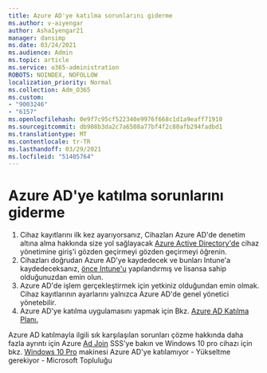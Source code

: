 ```yaml
---
title: Azure AD'ye katılma sorunlarını giderme
ms.author: v-aiyengar
author: AshaIyengar21
manager: dansimp
ms.date: 03/24/2021
ms.audience: Admin
ms.topic: article
ms.service: o365-administration
ROBOTS: NOINDEX, NOFOLLOW
localization_priority: Normal
ms.collection: Adm_O365
ms.custom:
- "9003246"
- "6157"
ms.openlocfilehash: 0e9f7c95cf522340e9976f668c1d1a9eaff71910
ms.sourcegitcommit: db908b3da2c7a6508a77bf4f2c80afb294fadbd1
ms.translationtype: MT
ms.contentlocale: tr-TR
ms.lasthandoff: 03/29/2021
ms.locfileid: "51405764"
---
```

# <a name="troubleshoot-azure-ad-join-issues"></a>Azure AD'ye katılma sorunlarını giderme

1. Cihaz kayıtlarını ilk kez ayarıyorsanız, Cihazları Azure AD'de denetim altına alma hakkında size yol sağlayacak [Azure Active Directory'de](https://docs.microsoft.com/azure/active-directory/devices/overview) cihaz yönetimine giriş'i gözden geçirmeyi gözden geçirmeyi öğrenin. 
1. Cihazları doğrudan Azure AD'ye kaydedecek ve bunları Intune'a kaydedeceksanız, [önce Intune'u](https://docs.microsoft.com/mem/intune/enrollment/device-enrollment) yapılandırmış ve lisansa sahip olduğunuzdan emin olun. [](https://docs.microsoft.com/mem/intune/fundamentals/licenses-assign)
1. Azure AD'de işlem gerçekleştirmek için yetkiniz olduğundan emin olmak. Cihaz kayıtlarının ayarlarını yalnızca Azure AD'de genel yönetici yönetebilir.
1. Azure AD'ye katılma uygulamasını yapmak için Bkz. [Azure AD Katılma Planı.](https://docs.microsoft.com/azure/active-directory/devices/azureadjoin-plan)

Azure AD katılmayla ilgili sık karşılaşılan sorunları çözme hakkında daha fazla ayrıntı için Azure [Ad Join](https://docs.microsoft.com/azure/active-directory/devices/faq#azure-ad-join-faq) SSS'ye bakın ve Windows 10 pro cihazı için bkz. [Windows 10 Pro](https://answers.microsoft.com/en-us/msoffice/forum/msoffice_install-mso_win10-mso_365hp/unable-to-join-windows-10-pro-machine-to-azure-ad/abb1ca7d-b317-45ec-a628-e1c10eae2900) makinesi Azure AD'ye katılamıyor - Yükseltme gerekiyor - Microsoft Topluluğu
